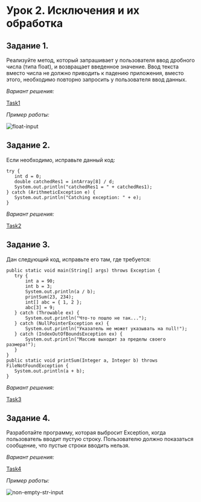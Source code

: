 # Урок 2. Исключения и их обработка 

## Задание 1.

Реализуйте метод, который запрашивает у пользователя ввод дробного числа (типа float), и возвращает введенное значение. Ввод текста вместо числа не должно приводить к падению приложения, вместо этого, необходимо повторно запросить у пользователя ввод данных.

*Вариант решения:*

[Task1](src/Task1.java)

*Пример работы:*

![float-input](https://user-images.githubusercontent.com/109767480/232048091-e1dbe437-83ea-4fbe-8213-ba264d97099d.png)

## Задание 2.

Если необходимо, исправьте данный код:

```
try {
   int d = 0;
   double catchedRes1 = intArray[8] / d;
   System.out.println("catchedRes1 = " + catchedRes1);
} catch (ArithmeticException e) {
   System.out.println("Catching exception: " + e);
}
```

*Вариант решения:*

[Task2](src/Task2.java)

## Задание 3.

Дан следующий код, исправьте его там, где требуется:

```
public static void main(String[] args) throws Exception {
   try {
       int a = 90;
       int b = 3;
       System.out.println(a / b);
       printSum(23, 234);
       int[] abc = { 1, 2 };
       abc[3] = 9;
   } catch (Throwable ex) {
       System.out.println("Что-то пошло не так...");
   } catch (NullPointerException ex) {
       System.out.println("Указатель не может указывать на null!");
   } catch (IndexOutOfBoundsException ex) {
       System.out.println("Массив выходит за пределы своего размера!");
   }
}
public static void printSum(Integer a, Integer b) throws FileNotFoundException {
   System.out.println(a + b);
}
```

*Вариант решения:*

[Task3](src/Task3.java)

## Задание 4.

Разработайте программу, которая выбросит Exception, когда пользователь вводит пустую строку. Пользователю должно показаться сообщение, что пустые строки вводить нельзя.

*Вариант решения:*

[Task4](src/Task4.java)

*Пример работы:*

![non-empty-str-input](https://user-images.githubusercontent.com/109767480/232048167-e90741ef-2fe5-431b-a51d-4ea8ed6b710c.png)
